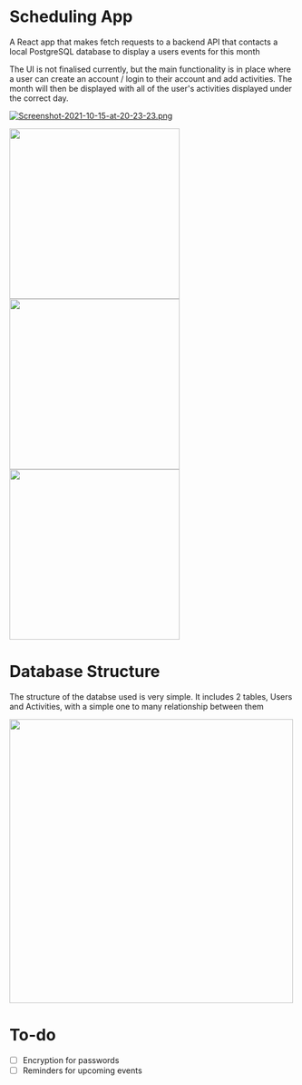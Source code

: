 # Scheduling App
A React app that makes fetch requests to a backend API that contacts a local PostgreSQL database to display a users events for this month

The UI is not finalised currently, but the main functionality is in place where a user can create an account / login to their account and add activities. The month will then be displayed with all of the user's activities displayed under the correct day.

[![Screenshot-2021-10-15-at-20-23-23.png](https://i.postimg.cc/0yP3JSGQ/Screenshot-2021-10-15-at-20-23-23.png)](https://postimg.cc/D8p598Mk)


<img src="https://i.postimg.cc/2yBsw3JB/Screenshot-2021-10-14-at-21-15-37.png" width="300px"/>
<img src="https://i.postimg.cc/G28S1xRM/Screenshot-2021-10-15-at-20-23-53.png" width="300px"/>
<img src="https://i.postimg.cc/FHK2WP24/Screenshot-2021-10-14-at-21-16-43.png" width="300px"/>



# Database Structure
The structure of the databse used is very simple. It includes 2 tables, Users and Activities, with a simple one to many relationship between them

<img src="https://i.postimg.cc/q7bD6ZQB/Screenshot-2021-10-15-at-20-41-55.png" width="500px"/>

# To-do
- [ ] Encryption for passwords
- [ ] Reminders for upcoming events
